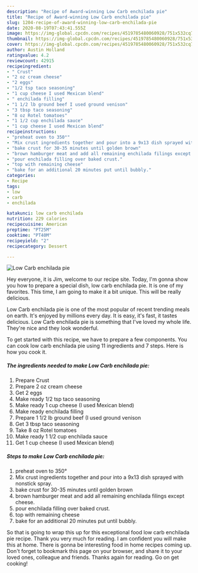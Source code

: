 ```yaml
---
description: "Recipe of Award-winning Low Carb enchilada pie"
title: "Recipe of Award-winning Low Carb enchilada pie"
slug: 1204-recipe-of-award-winning-low-carb-enchilada-pie
date: 2020-08-19T07:43:41.555Z
image: https://img-global.cpcdn.com/recipes/4519785480060928/751x532cq70/low-carb-enchilada-pie-recipe-main-photo.jpg
thumbnail: https://img-global.cpcdn.com/recipes/4519785480060928/751x532cq70/low-carb-enchilada-pie-recipe-main-photo.jpg
cover: https://img-global.cpcdn.com/recipes/4519785480060928/751x532cq70/low-carb-enchilada-pie-recipe-main-photo.jpg
author: Austin Holland
ratingvalue: 4.2
reviewcount: 42915
recipeingredient:
- " Crust"
- "2 oz cream cheese"
- "2 eggs"
- "1/2 tsp taco seasoning"
- "1 cup cheese I used Mexican blend"
- " enchilada filling"
- "1 1/2 lb ground beef I used ground venison"
- "3 tbsp taco seasoning"
- "8 oz Rotel tomatoes"
- "1 1/2 cup enchilada sauce"
- "1 cup cheese I used Mexican blend"
recipeinstructions:
- "preheat oven to 350°"
- "Mix crust ingredients together and pour into a 9x13 dish sprayed with nonstick spray."
- "bake crust for 30-35 minutes until golden brown"
- "brown hamburger meat and add all remaining enchilada filings except cheese."
- "pour enchilada filling over baked crust."
- "top with remaining cheese"
- "bake for an additional 20 minutes put until bubbly."
categories:
- Recipe
tags:
- low
- carb
- enchilada

katakunci: low carb enchilada 
nutrition: 229 calories
recipecuisine: American
preptime: "PT25M"
cooktime: "PT40M"
recipeyield: "2"
recipecategory: Dessert

---
```



![Low Carb enchilada pie](https://img-global.cpcdn.com/recipes/4519785480060928/751x532cq70/low-carb-enchilada-pie-recipe-main-photo.jpg)

Hey everyone, it is Jim, welcome to our recipe site. Today, I'm gonna show you how to prepare a special dish, low carb enchilada pie. It is one of my favorites. This time, I am going to make it a bit unique. This will be really delicious.

Low Carb enchilada pie is one of the most popular of recent trending meals on earth. It's enjoyed by millions every day. It is easy, it's fast, it tastes delicious. Low Carb enchilada pie is something that I've loved my whole life. They're nice and they look wonderful.




To get started with this recipe, we have to prepare a few components. You can cook low carb enchilada pie using 11 ingredients and 7 steps. Here is how you cook it.

<!--inarticleads1-->

##### The ingredients needed to make Low Carb enchilada pie:

1. Prepare  Crust
1. Prepare 2 oz cream cheese
1. Get 2 eggs
1. Make ready 1/2 tsp taco seasoning
1. Make ready 1 cup cheese (I used Mexican blend)
1. Make ready  enchilada filling
1. Prepare 1 1/2 lb ground beef (I used ground venison
1. Get 3 tbsp taco seasoning
1. Take 8 oz Rotel tomatoes
1. Make ready 1 1/2 cup enchilada sauce
1. Get 1 cup cheese (I used Mexican blend)




<!--inarticleads2-->

##### Steps to make Low Carb enchilada pie:

1. preheat oven to 350°
1. Mix crust ingredients together and pour into a 9x13 dish sprayed with nonstick spray.
1. bake crust for 30-35 minutes until golden brown
1. brown hamburger meat and add all remaining enchilada filings except cheese.
1. pour enchilada filling over baked crust.
1. top with remaining cheese
1. bake for an additional 20 minutes put until bubbly.




So that is going to wrap this up for this exceptional food low carb enchilada pie recipe. Thank you very much for reading. I am confident you will make this at home. There is gonna be interesting food in home recipes coming up. Don't forget to bookmark this page on your browser, and share it to your loved ones, colleague and friends. Thanks again for reading. Go on get cooking!
